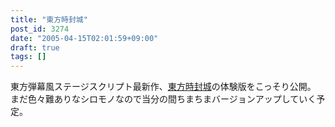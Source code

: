 ```yaml
---
title: "東方時封城"
post_id: 3274
date: "2005-04-15T02:01:59+09:00"
draft: true
tags: []
---
```



東方弾幕風ステージスクリプト最新作、[東方時封城](https://danmaq.com/!/thA/)の体験版をこっそり公開。 まだ色々難ありなシロモノなので当分の間ちまちまバージョンアップしていく予定。
